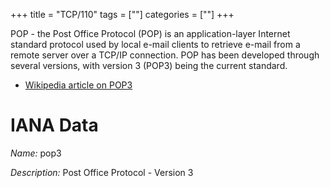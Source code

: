 +++
title = "TCP/110"
tags = [""]
categories = [""]
+++

POP - the Post Office Protocol (POP) is an application-layer Internet standard protocol used by local e-mail clients to retrieve e-mail from a remote server over a TCP/IP connection. POP has been developed through several versions, with version 3 (POP3) being the current standard.

* [Wikipedia article on POP3](http://en.wikipedia.org/wiki/Kerberos_(protocol))

# IANA Data

_Name:_ pop3

_Description:_ Post Office Protocol - Version 3

